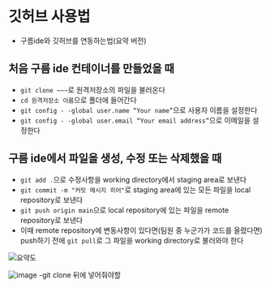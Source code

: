 # 깃허브 사용법
- 구름ide와 깃허브를 연동하는법(요약 버전)
## 처음 구름 ide 컨테이너를 만들었을 때
- ```git clone ~~~```로 원격저장소의 파일을 불러온다
- ```cd 원격저장소 이름```으로 폴더에 들어간다
- ```git config - -global user.name “Your name”```으로 사용자 이름을 설정한다
- ```git config - -global user.email “Your email address”```으로 이메일을 설정한다

## 구름 ide에서 파일을 생성, 수정 또는 삭제했을 때
- ```git add .```으로 수정사항을 working directory에서 staging area로 보낸다
- ```git commit -m "커밋 메시지 히어"```로 staging area에 있는 모든 파일을 local repository로 보낸다
- ```git push origin main```으로 local repository에 있는 파일을 remote repository로 보낸다
- 이때 remote repository에 변동사항이 있다면(팀원 중 누군가가 코드를 올렸다면) push하기 전에 ```git pull```로 그 파일을 working directory로 불러와야 한다

![요약도](https://preview.redd.it/nm1w0gnf2zh11.png?width=960&crop=smart&auto=webp&s=7614ee78c39285ee1d157c97ebb545430c030cb0)


![image](https://user-images.githubusercontent.com/78246188/171092453-3343198c-1f60-4c4a-978f-920c015a76cf.png)
-git clone 뒤에 넣어줘야할 
